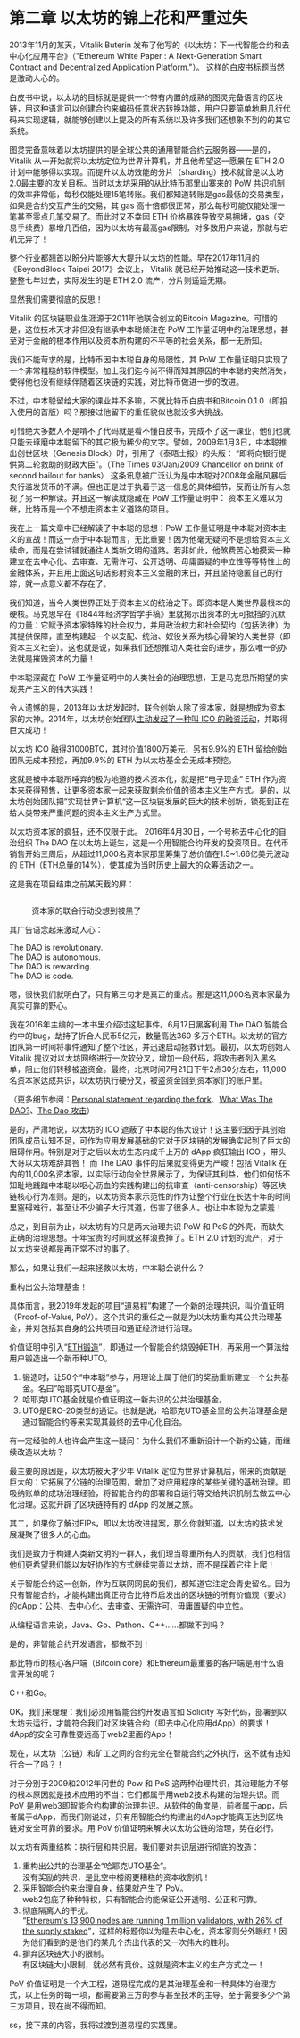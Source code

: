 # 第二章 以太坊的锦上花和严重过失

2013年11月的某天，Vitalik Buterin 发布了他写的《以太坊：下一代智能合约和去中心化应用平台》（"Ethereum White Paper : A Next-Generation Smart Contract and Decentralized Application Platform."）。 这样的[白皮书](https://github.com/ethereum/wiki/wiki/\[%E4%B8%AD%E6%96%87]-%E4%BB%A5%E5%A4%AA%E5%9D%8A%E7%99%BD%E7%9A%AE%E4%B9%A6)标题当然是激动人心的。

白皮书中说，以太坊的目标就是提供一个带有内置的成熟的图灵完备语言的区块链，用这种语言可以创建合约来编码任意状态转换功能，用户只要简单地用几行代码来实现逻辑，就能够创建以上提及的所有系统以及许多我们还想象不到的的其它系统。

图灵完备意味着以太坊提供的是全球公共的通用智能合约云服务器——是的，Vitalik 从一开始就将以太坊定位为世界计算机，并且他希望这一愿景在 ETH 2.0 计划中能够得以实现。而提升以太坊效能的分片（sharding）技术就曾是以太坊2.0最主要的攻关目标。当时以太坊采用的从比特币那里山寨来的 PoW 共识机制的效率非常低，每秒仅能处理15笔转账。我们都知道转账是gas最低的交易类型，如果是合约交互产生的交易，其 gas 高十倍都很正常，那么每秒可能仅能处理一笔甚至零点几笔交易了。而此时又不幸因 ETH 价格暴跌导致交易拥堵，gas（交易手续费）暴增几百倍，因为以太坊有最高gas限制，对多数用户来说，那就与宕机无异了！

整个行业都翘首以盼分片能够大大提升以太坊的性能。早在2017年11月的《BeyondBlock Taipei 2017》会议上， Vitalik 就已经开始推动这一技术更新。整整七年过去，实际发生的是 ETH 2.0 流产，分片则遥遥无期。

显然我们需要彻底的反思！

Vitalik 的区块链职业生涯源于2011年他联合创立的Bitcoin Magazine。可惜的是，这位技术天才非但没有继承中本聪倾注在 PoW 工作量证明中的治理思想，甚至对于金融的根本作用以及资本所构建的不平等的社会关系，都一无所知。

我们不能苛求的是，比特币因中本聪自身的局限性，其 PoW 工作量证明只实现了一个非常粗糙的软件模型。加上我们迄今尚不得而知其原因的中本聪的突然消失，使得他也没有继续伴随着区块链的实践，对比特币做进一步的改进。

不过，中本聪留给大家的课业并不多嘛，不就比特币白皮书和Bitcoin 0.1.0（即投入使用的首版）吗？那接过他留下的重任貌似也就没多大挑战。

可惜绝大多数人不是啃不了代码就是看不懂白皮书，完成不了这一课业，他们也就只能去琢磨中本聪留下的其它极为稀少的文字。譬如，2009年1月3日，中本聪推出创世区块（Genesis Block）时，引用了《泰晤士报》的头版： “即将向银行提供第二轮救助的财政大臣”。（The Times 03/Jan/2009 Chancellor on brink of second bailout for banks） 这条讯息被广泛认为是中本聪对2008年金融风暴后央行滥发货币的不满。但也正是过于执着于这一信息的具体细节，反而让所有人忽视了另一种解读。并且这一解读就隐藏在 PoW 工作量证明中： 资本主义难以为继，比特币是一个不想走资本主义道路的项目。

我在上一篇文章中已经解读了中本聪的思想：PoW 工作量证明是中本聪对资本主义的宣战！而这一点于中本聪而言，无比重要！因为他毫无疑问不是想给资本主义续命，而是在尝试铺就通往人类新文明的道路。若非如此，他煞费苦心地摸索一种建立在去中心化、去审查、无需许可、公开透明、毋庸置疑的中立性等等特性上的金融体系，并且用上面这句话影射资本主义金融的末日，并且坚持隐匿自己的行踪，就一点意义都不存在了。

我们知道，当今人类世界正处于资本主义的统治之下。即资本是人类世界最根本的硬核。马克思早在《1844年经济学哲学手稿》里就揭示出资本的无可抵挡的沉默的力量：它赋予资本家特殊的社会权力，并用政治权力和社会契约（包括法律）为其提供保障，直至构建起一个以支配、统治、奴役关系为核心骨架的人类世界（即资本主义社会）。这也就是说，如果我们还想推动人类社会的进步，那么唯一的办法就是摧毁资本的力量！

中本聪深藏在 PoW 工作量证明中的人类社会的治理思想，正是马克思所期望的实现共产主义的伟大实践！

令人遗憾的是，2013年以太坊发起时，联合创始人除了资本家，就是想成为资本家的大神。2014年，以太坊创始团队[主动发起了一种叫 ICO 的融资活动](https://www.gemini.com/cryptopedia/initial-coin-offering-explained-ethereum-ico)，并取得巨大成功！&#x20;

以太坊 ICO 融得31000BTC，其时价值1800万美元，另有9.9%的 ETH 留给创始团队无成本预挖，再加9.9%的 ETH 为以太坊基金会无成本预挖。

这就是被中本聪所唾弃的极为地道的技术资本化，就是把“电子现金” ETH 作为资本来获得预售，让更多资本家一起来获取剩余价值的资本主义生产方式。是的，以太坊创始团队把”实现世界计算机“这一区块链发展的巨大的技术创新，锁死到正在给人类带来严重问题的资本主义生产方式里。

以太坊资本家的疯狂，还不仅限于此。 2016年4月30日，一个号称去中心化的自治组织 The DAO 在以太坊上诞生，这是一个用智能合约开发的投资项目。在代币销售开始三周后，从超过11,000名资本家那里筹集了总价值在1.5\~1.66亿美元波动的 ETH（ETH总量的14%），使其成为当时历史上最大的众筹活动之一。

这是我在项目结束之前某天截的屏：

<figure><img src="../.gitbook/assets/thedao.png" alt=""><figcaption><p>资本家的联合行动没想到被黑了</p></figcaption></figure>

其广告语念起来激动人心：

The DAO is revolutionary. \
The DAO is autonomous. \
The DAO is rewarding. \
The DAO is code.&#x20;

嗯，很快我们就明白了，只有第三句才是真正的重点。那是这11,000名资本家最为真实可靠的野心。

我在2016年主编的一本书里介绍过这起事件。6月17日黑客利用 The DAO 智能合约中的bug，劫持了折合人民币5亿元，数量高达360 多万个ETH。以太坊的官方团队第一时间将事件通知了整个社区，并迅速启动拯救计划。最初，以太坊创始人 Vitalik 提议对以太坊网络进行一次软分叉，增加一段代码，将攻击者列入黑名单，阻止他们转移被盗资金。最终，北京时间7月21日下午2点30分左右，11,000名资本家达成共识，以太坊执行硬分叉，被盗资金回到资本家们的账户里。

（更多细节参阅：[Personal statement regarding the fork](https://www.reddit.com/r/ethereum/comments/4oj7ql/personal\_statement\_regarding\_the\_fork/)、[What Was The DAO?](https://www.gemini.com/cryptopedia/the-dao-hack-makerdao#section-the-response-to-the-dao-hack)、[The Dao 攻击](https://learnblockchain.cn/books/geth/part6/dao.html)）

是的，严肃地说，以太坊的 ICO 遮蔽了中本聪的伟大设计！这主要归因于其创始团队成员认知不足，可作为应用发展基础的它对于区块链的发展确实起到了巨大的阻碍作用。特别是对于之后以太坊生态内成千上万的 dApp 疯狂输出 ICO ，带头大哥以太坊难辞其咎！ 而 The DAO 事件的后果就变得更为严峻！包括 Vitalik 在内的11,000名资本家，以实际行动向全世界展示了，为保证其利益，他们如何恬不知耻地践踏中本聪以呕心沥血的实践构建出的抗审查（anti-censorship）等区块链核心行为准则。是的，以太坊资本家示范性的作为让整个行业在长达十年的时间里窒碍难行，甚至让不少骗子大行其道，伤害了很多人。也让中本聪为之蒙羞！

总之，到目前为止，以太坊有的只是两大治理共识 PoW 和 PoS 的外壳，而缺失正确的治理思想。十年宝贵的时间就这样浪费掉了。ETH 2.0 计划的流产，对于以太坊来说都是再正常不过的事了。

那么，如果让我们一起来拯救以太坊，中本聪会说什么？

重构出公共治理基金！

具体而言，我2019年发起的项目“道易程”构建了一个新的治理共识，叫价值证明（Proof-of-Value, PoV）。这个共识的重任之一就是为以太坊重构其公共治理基金，并对包括其自身的公共项目和通证经济进行治理。

价值证明中引入“[ETH锻造](https://learn.daism.io/zh/docs/whitepaper.html#eth-forge)”，即通过一个智能合约烧毁掉ETH，再采用一个算法给用户锻造出一个新币种UTO。

1. 锻造时，让50个“中本聪”参与，用理论上属于他们的奖励重新建立一个公共基金。名曰“哈耶克UTO基金”。
2. 哈耶克UTO基金就是价值证明这一新共识的公共治理基金。
3. UTO是ERC-20类型的通证。也就是说，哈耶克UTO基金里的公共治理基金是通过智能合约等来实现其最终的去中心化自治。

有一定经验的人也许会产生这一疑问：为什么我们不重新设计一个新的公链，而继续改造以太坊？

最主要的原因是，以太坊被天才少年 Vitalik 定位为世界计算机后，带来的贡献是巨大的：它拓展了公链的治理范围，增加了对应用程序的某些关键的基础治理。即吸纳账单的成功治理经验，将智能合约的部署和自运行等交给共识机制去做去中心化治理。这就开辟了区块链特有的 dApp 的发展之旅。

其二，如果你了解过EIPs，即以太坊改进提案，那么你就知道，以太坊的技术发展凝聚了很多人的心血。&#x20;

我们是致力于构建人类新文明的一群人，我们理当尊重所有人的贡献，我们也相信他们更希望我们能以友好协作的方式继续完善以太坊，而不是踩着它往上爬！

关于智能合约这一创新，作为互联网网民的我们，都知道它注定会青史留名。因为只有智能合约，才能构建出真正符合比特币启发出的区块链的所有价值观（要求）的dApp：公共、去中心化、去审查、无需许可、毋庸置疑的中立性。

从编程语言来说，Java、Go、Pathon、C++……都做不到吗？

是的，非智能合约开发语言，都做不到！

那比特币的核心客户端（Bitcoin core）和Ethereum最重要的客户端是用什么语言开发的呢？

C++和Go。

OK，我们来理理：我们必须用智能合约开发语言如 Solidity 写好代码，部署到以太坊去运行，才能符合我们对区块链合约（即去中心化应用dApp）的要求！dApp的安全可靠性要远高于web2里面的App！

现在，以太坊（公链）和矿工之间的合约完全在智能合约之外执行，这不就有违知行合一了吗？！

对于分别于2009和2012年问世的 Pow 和 PoS 这两种治理共识，其治理能力不够的根本原因就是技术应用的不当：它们都属于用web2技术构建的治理共识。而 PoV 是用web3即智能合约构建的治理共识。从软件的角度是，前者属于app，后者属于dApp，而我们刚说过，只有用智能合约构建出的dApp才能真正达到区块链对安全可靠的要求。用 PoV 价值证明来解决以太坊公链的治理，势在必行。

以太坊有两重结构：执行层和共识层。我们要对共识层进行彻底的改造：

1. 重构出公共的治理基金“哈耶克UTO基金”。\
   没有奖励的共识，是比空中楼阁更糟糕的资本收割机！
2. 采用智能合约来治理自身，结果就产生了 PoV。\
   web2包庇了种种特权，只有智能合约能保证公开透明、公正和可靠。
3. 彻底隔离人的干扰。\
   “[Ethereum's 13,900 nodes are running 1 million validators, with 26% of the supply staked](https://www.theblock.co/post/285262/ethereum-one-million-validators?modal=newsletter)”，这样的标题你以为是去中心化，资本家则分外眼红！因为他们看到的是他们的某几个杰出代表的又一次伟大的胜利。
4. 摒弃区块链大小的限制。\
   有区块链大小限制，就必然有竞价。这就是资本主义的生产方式之一！

PoV 价值证明是一个大工程，道易程完成的是其治理基金和一种具体的治理方式，以上任务的每一项，都需要第三方的参与甚至技术的主导。至于需要多少个第三方项目，现在尚不得而知。

ss，接下来的内容，我将过渡到道易程的实践里。
